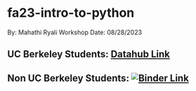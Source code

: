# fa23-intro-to-python
By: Mahathi Ryali
Workshop Date: 08/28/2023

## UC Berkeley Students: [Datahub Link](http://datahub.berkeley.edu/hub/user-redirect/git-sync?repo=https://github.com/ucbdatadiscovery/fa23-workshops&branch=main&subpath=intro-to-python.ipynb)

## Non UC Berkeley Students: [![Binder Link](https://mybinder.org/badge_logo.svg)]()
